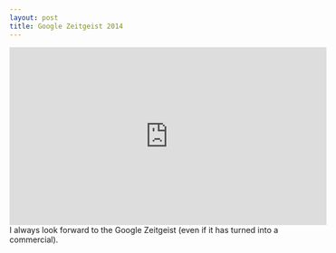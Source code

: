 ```yaml
---
layout: post
title: Google Zeitgeist 2014
---
```


<div class="video-responsive">
	<iframe width="560" height="315" src="https://www.youtube.com/embed/DVwHCGAr_OE" frameborder="0" allowfullscreen></iframe>
</div>
I always look forward to the Google Zeitgeist (even if it has turned into a commercial).